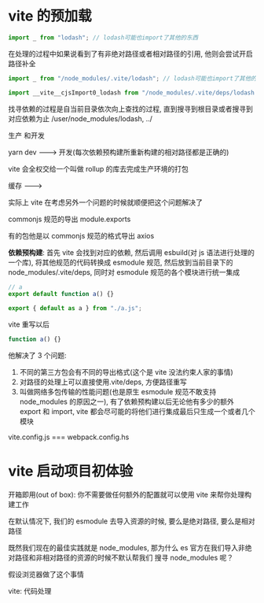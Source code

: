 # vite 的预加载

```js
import _ from "lodash"; // lodash可能也import了其他的东西
```

在处理的过程中如果说看到了有非绝对路径或者相对路径的引用, 他则会尝试开启路径补全

```js
import _ from "/node_modules/.vite/lodash"; // lodash可能也import了其他的东西

import __vite__cjsImport0_lodash from "/node_modules/.vite/deps/lodash.js?v=ebe57916";
```

找寻依赖的过程是自当前目录依次向上查找的过程, 直到搜寻到根目录或者搜寻到对应依赖为止 /user/node_modules/lodash, ../

生产 和开发

yarn dev ---> 开发(每次依赖预构建所重新构建的相对路径都是正确的)

vite 会全权交给一个叫做 rollup 的库去完成生产环境的打包

缓存 --->

实际上 vite 在考虑另外一个问题的时候就顺便把这个问题解决了

commonjs 规范的导出 module.exports

有的包他是以 commonjs 规范的格式导出 axios

**依赖预构建**: 首先 vite 会找到对应的依赖, 然后调用 esbuild(对 js 语法进行处理的一个库), 将其他规范的代码转换成 esmodule 规范, 然后放到当前目录下的 node_modules/.vite/deps, 同时对 esmodule 规范的各个模块进行统一集成

```js
// a
export default function a() {}
```

```js
export { default as a } from "./a.js";
```

vite 重写以后

```js
function a() {}
```

他解决了 3 个问题:

1. 不同的第三方包会有不同的导出格式(这个是 vite 没法约束人家的事情)
2. 对路径的处理上可以直接使用.vite/deps, 方便路径重写
3. 叫做网络多包传输的性能问题(也是原生 esmodule 规范不敢支持 node_modules 的原因之一), 有了依赖预构建以后无论他有多少的额外 export 和 import, vite 都会尽可能的将他们进行集成最后只生成一个或者几个模块

vite.config.js === webpack.config.hs

# vite 启动项目初体验

开箱即用(out of box): 你不需要做任何额外的配置就可以使用 vite 来帮你处理构建工作

在默认情况下, 我们的 esmodule 去导入资源的时候, 要么是绝对路径, 要么是相对路径

既然我们现在的最佳实践就是 node_modules, 那为什么 es 官方在我们导入非绝对路径和非相对路径的资源的时候不默认帮我们 搜寻 node_modules 呢？

假设浏览器做了这个事情

vite: 代码处理
